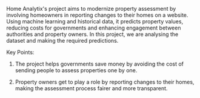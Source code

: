 Home Analytix's project aims to modernize property assessment by involving homeowners in reporting changes to their homes on a website. Using machine learning and historical data, it predicts property values, reducing costs for governments and enhancing engagement between authorities and property owners. In this project, we are analysing the dataset and making the required predictions.   

Key Points:
1. The project helps governments save money by avoiding the cost of sending people to assess properties one by one.

2. Property owners get to play a role by reporting changes to their homes, making the assessment process fairer and more transparent.
